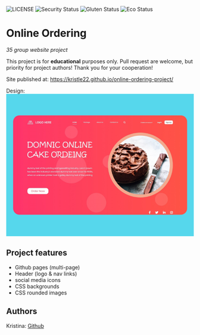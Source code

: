 ![LICENSE](https://img.shields.io/badge/license-MIT-blue.svg?style=flat-square)
![Security Status](https://img.shields.io/security-headers?label=Security&url=https%3A%2F%2Fgithub.com&style=flat-square)
![Gluten Status](https://img.shields.io/badge/Gluten-Free-green.svg)
![Eco Status](https://img.shields.io/badge/ECO-Friendly-green.svg)

# Online Ordering

_35 group website project_

This project is for **educational** purposes only. Pull request are welcome, but priority for project authors! Thank you for your cooperation!

Site published at: https://kristle22.github.io/online-ordering-project/

Design: ![Online Ordering](./img/Online-ordering.png)

## Project features

-   Github pages (multi-page)
-   Header (logo & nav links)
-   social media icons
-   CSS backgrounds
-   CSS rounded images

## Authors

Kristina: [Github](https://github.com/Kristle22)
